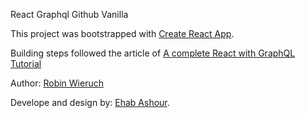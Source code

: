 React Graphql Github Vanilla

This project was bootstrapped with [Create React App](https://github.com/facebookincubator/create-react-app).

Building steps followed the article of [A complete React with GraphQL Tutorial](https://www.robinwieruch.de/react-with-graphql-tutorial/)

Author: [Robin Wieruch](https://github.com/rwieruch)

Develope and design by: [Ehab Ashour](https://ehabdevel.github.io/).
